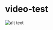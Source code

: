 # video-test
![alt text]([https://www.google.com/imgres?imgurl=https%3A%2F%2Fih1.redbubble.net%2Fimage.875111931.4798%2Fraf%2C750x1000%2C075%2Ct%2CFFFFFF%3A97ab1c12de.jpg&imgrefurl=https%3A%2F%2Fwww.redbubble.com%2Fi%2Fkids-t-shirt%2FFunny-Programmer-Programming-Code-Works-Why-Meme-by-MadsJakobsen%2F40254798.MZ153&tbnid=gqzHL2oURTNrpM&vet=12ahUKEwisxJOP8MD4AhULjxoKHdHmBO8QMygEegUIARDRAQ..i&docid=jERYuzIgsHJXrM&w=750&h=1000&q=funny%20programmer&ved=2ahUKEwisxJOP8MD4AhULjxoKHdHmBO8QMygEegUIARDRAQ?row=true](https://ih1.redbubble.net/image.875111931.4798/raf,750x1000,075,t,FFFFFF:97ab1c12de.jpg))
